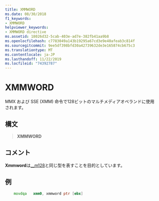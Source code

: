 ```yaml
---
title: XMMWORD
ms.date: 08/30/2018
f1_keywords:
- XMMWORD
helpviewer_keywords:
- XMMWORD directive
ms.assetid: 18026d32-5cab-403e-ad7e-382fb41aa9b8
ms.openlocfilehash: c7783049a143b19295a67cd3e9e40afeab3c814f
ms.sourcegitcommit: 9ee5df398bfd30a42739632de3e165874cb675c3
ms.translationtype: MT
ms.contentlocale: ja-JP
ms.lasthandoff: 11/22/2019
ms.locfileid: "74392787"
---
```

# <a name="xmmword"></a>XMMWORD

MMX および SSE (XMM) 命令で128ビットのマルチメディアオペランドに使用されます。

## <a name="syntax"></a>構文

> **XMMWORD**

## <a name="remarks"></a>コメント

**Xmmword**は[__m128](../../cpp/m128.md)と同じ型を表すことを目的としています。

## <a name="example"></a>例

```asm
    movdqa   xmm0, xmmword ptr [ebx]
```
